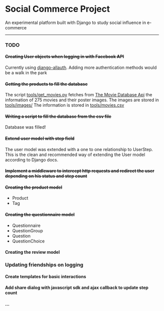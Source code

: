 # Social Commerce Project
An experimental platform built with Django to study social influence in e-commerce
* * *
### TODO
#### ~~Creating User objects when logging in with Facebook API~~
Currently using [django-allauth](https://github.com/pennersr/django-allauth).
Adding more authentication methods would be a walk in the park
#### ~~Getting the products to fill the database~~
The script [tools/get_movies.py](https://github.com/felix-d/social-commerce-project/blob/master/tools/get_movies.py) fetches from [The Movie Database Api](https://www.themoviedb.org/documentation/api) the information of 275 movies and their poster images.
The images are stored in [tools/images/](https://github.com/felix-d/social-commerce-project/tree/master/tools/images)
The information is stored in [tools/movies.csv](https://github.com/felix-d/social-commerce-project/blob/master/tools/movies.csv#L9)
#### ~~Writing a script to fill the database from the csv file~~
Database was filled!
#### ~~Extend user model with step field~~
The user model was extended with a one to one relationship to UserStep. This is the clean and recommended way of extending the User model
according to Django docs.
#### ~~Implement a middleware to intercept http requests and redirect the user depending on his status and step count~~
#### ~~Creating the product model~~

* Product
* Tag

#### ~~Creating the questionnaire model~~

* Questionnaire
* QuestionGroup
* Question
* QuestionChoice

#### Creating the review model
### Updating friendships on logging
#### Create templates for basic interactions
#### Add share dialog with javascript sdk and ajax callback to update step count
#### ...
